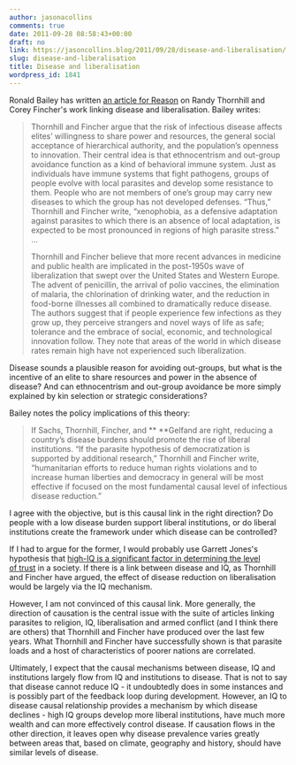 ```yaml
---
author: jasonacollins
comments: true
date: 2011-09-28 08:58:43+00:00
draft: no
link: https://jasoncollins.blog/2011/09/28/disease-and-liberalisation/
slug: disease-and-liberalisation
title: Disease and liberalisation
wordpress_id: 1841
---
```


Ronald Bailey has written [an article for Reason](http://reason.com/archives/2011/09/16/does-disease-cause-autocracy) on Randy Thornhill and Corey Fincher's work linking disease and liberalisation. Bailey writes:


<blockquote>Thornhill and Fincher argue that the risk of infectious disease affects elites’ willingness to share power and resources, the general social acceptance of hierarchical authority, and the population’s openness to innovation. Their central idea is that ethnocentrism and out-group avoidance function as a kind of behavioral immune system. Just as individuals have immune systems that fight pathogens, groups of people evolve with local parasites and develop some resistance to them. People who are not members of one’s group may carry new diseases to which the group has not developed defenses. “Thus,” Thornhill and Fincher write, “xenophobia, as a defensive adaptation against parasites to which there is an absence of local adaptation, is expected to be most pronounced in regions of high parasite stress.” ...

Thornhill and Fincher believe that more recent advances in medicine and public health are implicated in the post-1950s wave of liberalization that swept over the United States and Western Europe. The advent of penicillin, the arrival of polio vaccines, the elimination of malaria, the chlorination of drinking water, and the reduction in food-borne illnesses all combined to dramatically reduce disease. The authors suggest that if people experience few infections as they grow up, they perceive strangers and novel ways of life as safe; tolerance and the embrace of social, economic, and technological innovation follow. They note that areas of the world in which disease rates remain high have not experienced such liberalization.</blockquote>


Disease sounds a plausible reason for avoiding out-groups, but what is the incentive of an elite to share resources and power in the absence of disease? And can ethnocentrism and out-group avoidance be more simply explained by kin selection or strategic considerations?

Bailey notes the policy implications of this theory:


<blockquote>If Sachs, Thornhill, Fincher, and ** **Gelfand are right, reducing a country’s disease burdens should promote the rise of liberal institutions. “If the parasite hypothesis of democratization is supported by additional research,” Thornhill and Fincher write, “humanitarian efforts to reduce human rights violations and to increase human liberties and democracy in general will be most effective if focused on the most fundamental causal level of infectious disease reduction.”</blockquote>


I agree with the objective, but is this causal link in the right direction? Do people with a low disease burden support liberal institutions, or do liberal institutions create the framework under which disease can be controlled?

If I had to argue for the former, I would probably use Garrett Jones's hypothesis that [high-IQ is a significant factor in determining the level of trust](https://jasoncollins.blog/2011/04/jones-on-iq-and-immigration/) in a society. If there is a link between disease and IQ, as Thornhill and Fincher have argued, the effect of disease reduction on liberalisation would be largely via the IQ mechanism.

However, I am not convinced of this causal link. More generally, the direction of causation is the central issue with the suite of articles linking parasites to religion, IQ, liberalisation and armed conflict (and I think there are others) that Thornhill and Fincher have produced over the last few years. What Thornhill and Fincher have successfully shown is that parasite loads and a host of characteristics of poorer nations are correlated.

Ultimately, I expect that the causal mechanisms between disease, IQ and institutions largely flow from IQ and institutions to disease. That is not to say that disease cannot reduce IQ - it undoubtedly does in some instances and is possibly part of the feedback loop during development. However, an IQ to disease causal relationship provides a mechanism by which disease declines - high IQ groups develop more liberal institutions, have much more wealth and can more effectively control disease. If causation flows in the other direction, it leaves open why disease prevalence varies greatly between areas that, based on climate, geography and history, should have similar levels of disease.
